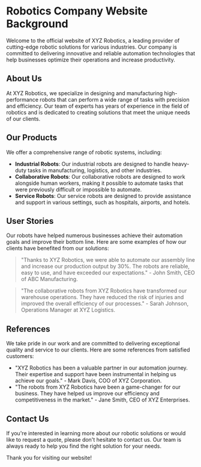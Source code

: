 <!--font:Montserrat-->

# Robotics Company Website Background

Welcome to the official website of XYZ Robotics, a leading provider of cutting-edge robotic solutions for various industries. Our company is committed to delivering innovative and reliable automation technologies that help businesses optimize their operations and increase productivity.

## About Us

At XYZ Robotics, we specialize in designing and manufacturing high-performance robots that can perform a wide range of tasks with precision and efficiency. Our team of experts has years of experience in the field of robotics and is dedicated to creating solutions that meet the unique needs of our clients.

## Our Products

We offer a comprehensive range of robotic systems, including:

- **Industrial Robots**: Our industrial robots are designed to handle heavy-duty tasks in manufacturing, logistics, and other industries.
- **Collaborative Robots**: Our collaborative robots are designed to work alongside human workers, making it possible to automate tasks that were previously difficult or impossible to automate.
- **Service Robots**: Our service robots are designed to provide assistance and support in various settings, such as hospitals, airports, and hotels.

## User Stories

Our robots have helped numerous businesses achieve their automation goals and improve their bottom line. Here are some examples of how our clients have benefited from our solutions:

> "Thanks to XYZ Robotics, we were able to automate our assembly line and increase our production output by 30%. The robots are reliable, easy to use, and have exceeded our expectations." - John Smith, CEO of ABC Manufacturing.

> "The collaborative robots from XYZ Robotics have transformed our warehouse operations. They have reduced the risk of injuries and improved the overall efficiency of our processes." - Sarah Johnson, Operations Manager at XYZ Logistics.

## References

We take pride in our work and are committed to delivering exceptional quality and service to our clients. Here are some references from satisfied customers:

- "XYZ Robotics has been a valuable partner in our automation journey. Their expertise and support have been instrumental in helping us achieve our goals." - Mark Davis, COO of XYZ Corporation.
- "The robots from XYZ Robotics have been a game-changer for our business. They have helped us improve our efficiency and competitiveness in the market." - Jane Smith, CEO of XYZ Enterprises.

## Contact Us

If you're interested in learning more about our robotic solutions or would like to request a quote, please don't hesitate to contact us. Our team is always ready to help you find the right solution for your needs.

Thank you for visiting our website!

<!--

Write me content for website with wallpaper which alt text is:

"A wallpaper with a simple graphic of a robot arm, against a gradient background of two complementary colors."

The name/title of the page should not be 1:1 copy of the alt text but rather a real content of the website which is using this wallpaper.

- Use markdown format 
- Start with heading
- Heading should be short and concise
- The content should look like a real website 
- The website should not be about the wallpaper, wallpaper is just a related background
- Heading should be contain work "wallpaper" or "background"
- Include real sections like references, contact, user stories, etc. use things relevant to the page purpose.
- Feel free to use structure like headings, bullets, numbering, blockquotes, paragraphs, horizontal lines, etc.
- You can use formatting like bold or _italic_
- You can include UTF-8 emojis
- Links should be only #hash anchors (and you can refer to the document itself)
- Do not include images


---


# Robotics Company Website Background

Welcome to the official website of XYZ Robotics, a leading provider of cutting-edge robotic solutions for various industries. Our company is committed to delivering innovative and reliable automation technologies that help businesses optimize their operations and increase productivity.

## About Us

At XYZ Robotics, we specialize in designing and manufacturing high-performance robots that can perform a wide range of tasks with precision and efficiency. Our team of experts has years of experience in the field of robotics and is dedicated to creating solutions that meet the unique needs of our clients.

## Our Products

We offer a comprehensive range of robotic systems, including:

- **Industrial Robots**: Our industrial robots are designed to handle heavy-duty tasks in manufacturing, logistics, and other industries.
- **Collaborative Robots**: Our collaborative robots are designed to work alongside human workers, making it possible to automate tasks that were previously difficult or impossible to automate.
- **Service Robots**: Our service robots are designed to provide assistance and support in various settings, such as hospitals, airports, and hotels.

## User Stories

Our robots have helped numerous businesses achieve their automation goals and improve their bottom line. Here are some examples of how our clients have benefited from our solutions:

> "Thanks to XYZ Robotics, we were able to automate our assembly line and increase our production output by 30%. The robots are reliable, easy to use, and have exceeded our expectations." - John Smith, CEO of ABC Manufacturing.

> "The collaborative robots from XYZ Robotics have transformed our warehouse operations. They have reduced the risk of injuries and improved the overall efficiency of our processes." - Sarah Johnson, Operations Manager at XYZ Logistics.

## References

We take pride in our work and are committed to delivering exceptional quality and service to our clients. Here are some references from satisfied customers:

- "XYZ Robotics has been a valuable partner in our automation journey. Their expertise and support have been instrumental in helping us achieve our goals." - Mark Davis, COO of XYZ Corporation.
- "The robots from XYZ Robotics have been a game-changer for our business. They have helped us improve our efficiency and competitiveness in the market." - Jane Smith, CEO of XYZ Enterprises.

## Contact Us

If you're interested in learning more about our robotic solutions or would like to request a quote, please don't hesitate to contact us. Our team is always ready to help you find the right solution for your needs.

Thank you for visiting our website!


---


Write me a Google font which is best fitting for the website.

Pick from the list:
- Open Sans
- Futura
- Poppins
- Cormorant Garamond
- Exo 2
- Lobster
- Raleway
- Creepster
- Playfair Display
- Dancing Script
- Great Vibes
- Alegreya
- Roboto
- Lato
- Cinzel
- Cabin
- Barlow Condensed
- Inter
- IBM Plex Sans
- Montserrat
- Cinzel Decorative
- Orbitron


Write just the font name nothing else.


---


Montserrat

-->
